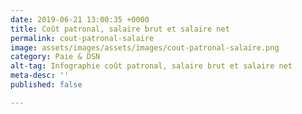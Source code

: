 ```yaml
---
date: 2019-06-21 13:00:35 +0000
title: Coût patronal, salaire brut et salaire net
permalink: cout-patronal-salaire
image: assets/images/assets/images/cout-patronal-salaire.png
category: Paie & DSN
alt-tag: Infographie coût patronal, salaire brut et salaire net
meta-desc: ''
published: false

---
```

